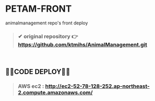 # PETAM-FRONT
animalmanagement repo's front deploy

> ### ✔ original repository 👉 https://github.com/ktmihs/AnimalManagement.git

<br/>

## 🙆‍♀️CODE DEPLOY🙆‍♀️
> ### AWS ec2 : http://ec2-52-78-128-252.ap-northeast-2.compute.amazonaws.com/
